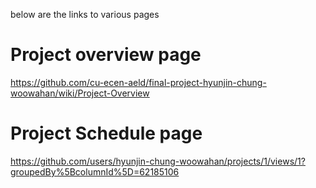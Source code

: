 below are the links to various pages

# Project overview page
https://github.com/cu-ecen-aeld/final-project-hyunjin-chung-woowahan/wiki/Project-Overview

# Project Schedule page
https://github.com/users/hyunjin-chung-woowahan/projects/1/views/1?groupedBy%5BcolumnId%5D=62185106
